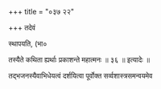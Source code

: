 +++
title = "०३७ २२"

+++
तदेवं 

स्थापयति, (भा० 

तस्यैते कथिता ह्यर्थाः प्रकाशन्ते महात्मनः ॥ ३६ ॥ इत्यादेः ॥ 

तद्भजनस्यैवाभिधेयत्वं दर्शयित्वा पूर्वोक्त सर्व्वशास्त्रसमन्वयमेव 
